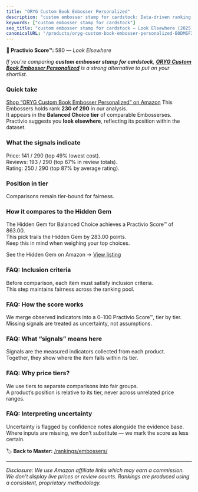 ```yaml
---
title: "ORYG Custom Book Embosser Personalized"
description: "custom embosser stamp for cardstock: Data-driven ranking using the Practivio Score™. Positioned by quality, value, demand, findability, momentum."
keywords: ["custom embosser stamp for cardstock"]
seo_title: "custom embosser stamp for cardstock — Look Elsewhere (2025)"
canonicalURL: "/products/oryg-custom-book-embosser-personalized-B0DMSF3W9V/"
---
```


**🚫 Practivio Score™:** 580 — _Look Elsewhere_


*If you're comparing **custom embosser stamp for cardstock**, **[ORYG Custom Book Embosser Personalized](https://www.amazon.com/dp/B0DMSF3W9V?tag=practivio-20)** is a strong alternative to put on your shortlist.*
### Quick take
[Shop “ORYG Custom Book Embosser Personalized” on Amazon](https://www.amazon.com/dp/B0DMSF3W9V?tag=practivio-20)
This Embossers holds rank **230 of 290** in our analysis.  
It appears in the **Balanced Choice tier** of comparable Embosserses.  
Practivio suggests you **look elsewhere**, reflecting its position within the dataset.

### What the signals indicate
Price: 141 / 290 (top 49% lowest cost).  
Reviews: 193 / 290 (top 67% in review totals).  
Rating: 250 / 290 (top 87% by average rating).  

### Position in tier
Comparisons remain tier-bound for fairness.

### How it compares to the Hidden Gem
The Hidden Gem for Balanced Choice achieves a Practivio Score™ of 863.00.  
This pick trails the Hidden Gem by 283.00 points.  
Keep this in mind when weighing your top choices.  

See the Hidden Gem on Amazon → [View listing](https://www.amazon.com/dp/B09TQ5X3HR?tag=practivio-20)

### FAQ: Inclusion criteria
Before comparison, each item must satisfy inclusion criteria.  
This step maintains fairness across the ranking pool.

### FAQ: How the score works
We merge observed indicators into a 0–100 Practivio Score™, tier by tier.  
Missing signals are treated as uncertainty, not assumptions.

### FAQ: What “signals” means here
Signals are the measured indicators collected from each product.  
Together, they show where the item falls within its tier.

### FAQ: Why price tiers?
We use tiers to separate comparisons into fair groups.  
A product’s position is relative to its tier, never across unrelated price ranges.

### FAQ: Interpreting uncertainty
Uncertainty is flagged by confidence notes alongside the evidence base.  
Where inputs are missing, we don’t substitute — we mark the score as less certain.


🏷️ **Back to Master:** [/rankings/embossers/](/rankings/embossers/)

---
_Disclosure: We use Amazon affiliate links which may earn a commission. We don’t display live prices or review counts. Rankings are produced using a consistent, proprietary methodology._
